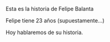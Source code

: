 Esta es la historia de Felipe Balanta

Felipe tiene 23 años (supuestamente...)


Hoy hablaremos de su historia.

